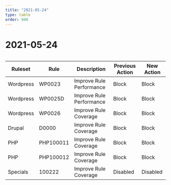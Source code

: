 ```yaml
---
title: "2021-05-24"
type: table
order: 940
---
```


# 2021-05-24

<TableWrap><table style="width: 100%">
    <TableWrap><table style="width: 100%">
    <thead>
        <tr>
            <th>
                Ruleset
            </th>
            <th>
                Rule
            </th>
            <th>
                Description
            </th>
            <th>
                Previous Action
            </th>
            <th>
                New Action
            </th>
        </tr>
    </thead>
    <tbody>
       <tr>
            <td>
                Wordpress
            </td>
            <td>
                WP0023
            </td>
            <td>
                Improve Rule Performance
            </td>
            <td>
                Block
            </td>
            <td>
                Block
            </td>
        </tr>
      <tr>
            <td>
                Wordpress
            </td>
            <td>
                WP0025D
            </td>
            <td>
                Improve Rule Performance
            </td>
            <td>
                Block
            </td>
            <td>
                Block
            </td>
        </tr>
        <tr>
            <td>
                Wordpress
            </td>
            <td>
                WP0026
            </td>
            <td>
                Improve Rule Coverage
            </td>
            <td>
                Block
            </td>
            <td>
                Block
            </td>
        </tr>
        <tr>
            <td>
                Drupal
            </td>
            <td>
                D0000
            </td>
            <td>
                Improve Rule Coverage
            </td>
            <td>
                Block
            </td>
            <td>
                Block
            </td>
        </tr>
        <tr>
            <td>
                PHP
            </td>
            <td>
                PHP100011
            </td>
            <td>
                Improve Rule Coverage
            </td>
            <td>
                Block
            </td>
            <td>
                Block
            </td>
        </tr>
        <tr>
            <td>
                PHP
            </td>
            <td>
                PHP100012
            </td>
            <td>
                Improve Rule Coverage
            </td>
            <td>
                Block
            </td>
            <td>
                Block
            </td>
        </tr>
      <tr>
            <td>
                Specials
            </td>
            <td>
                100222
            </td>
            <td>
                Improve Rule Coverage
            </td>
            <td>
                Disabled
            </td>
            <td>
                Disabled
            </td>
        </tr>
    </tbody>
</table></TableWrap
